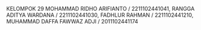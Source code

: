 KELOMPOK 29
MOHAMMAD RIDHO ARIFIANTO / 2211102441041,
RANGGA ADITYA WARDANA / 2211102441030,
FADHLUR RAHMAN / 2211102441210,
MUHAMMAD DAFFA FAWWAZ ADJI / 2011102441174
